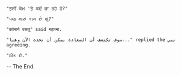     "ਤੁਸੀਂ ਕੰਮ 'ਤੇ ਕਦੋਂ ਜਾ ਰਹੇ ਹੋ?"

    "પણ મારું કામ છે શું?"

    "वर्तमाने वसतु" said महात्मा.
    
    "سوف تكتشف أن السعادة يمكن أن تحدث الآن وهنا..." replied the نبي agreeing.

    "ઠીક છે."

-- The End.